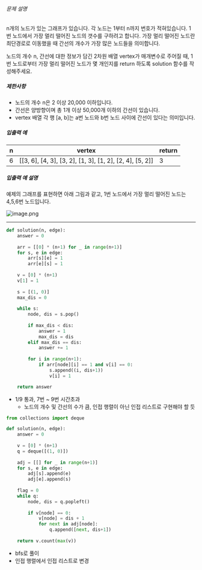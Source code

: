 ###### 문제 설명

n개의 노드가 있는 그래프가 있습니다. 각 노드는 1부터 n까지 번호가 적혀있습니다. 1번 노드에서 가장 멀리 떨어진 노드의 갯수를 구하려고 합니다. 가장 멀리 떨어진 노드란 최단경로로 이동했을 때 간선의 개수가 가장 많은 노드들을 의미합니다.

노드의 개수 n, 간선에 대한 정보가 담긴 2차원 배열 vertex가 매개변수로 주어질 때, 1번 노드로부터 가장 멀리 떨어진 노드가 몇 개인지를 return 하도록 solution 함수를 작성해주세요.

##### 제한사항

- 노드의 개수 n은 2 이상 20,000 이하입니다.
- 간선은 양방향이며 총 1개 이상 50,000개 이하의 간선이 있습니다.
- vertex 배열 각 행 [a, b]는 a번 노드와 b번 노드 사이에 간선이 있다는 의미입니다.

##### 입출력 예

| n    | vertex                                                   | return |
| ---- | -------------------------------------------------------- | ------ |
| 6    | [[3, 6], [4, 3], [3, 2], [1, 3], [1, 2], [2, 4], [5, 2]] | 3      |

##### 입출력 예 설명

예제의 그래프를 표현하면 아래 그림과 같고, 1번 노드에서 가장 멀리 떨어진 노드는 4,5,6번 노드입니다.

![image.png](https://grepp-programmers.s3.amazonaws.com/files/ybm/fadbae38bb/dec85ab5-0273-47b3-ba73-fc0b5f6be28a.png)

---

```python
def solution(n, edge):
    answer = 0
    
    arr = [[0] * (n+1) for _ in range(n+1)]
    for s, e in edge:
        arr[s][e] = 1
        arr[e][s] = 1
    
    v = [0] * (n+1)
    v[1] = 1
    
    s = [(1, 0)]
    max_dis = 0
    
    while s:
        node, dis = s.pop()
        
        if max_dis < dis:
            answer = 1
            max_dis = dis
        elif max_dis == dis:
            answer += 1
            
        for i in range(n+1):
            if arr[node][i] == 1 and v[i] == 0:
                s.append((i, dis+1))
                v[i] = 1

    return answer
```

- 1/9 통과, 7번 ~ 9번 시간초과
  - 노드의 개수 및 간선의 수가 큼, 인접 행렬이 아닌 인접 리스트로 구현해야 할 듯



```python
from collections import deque

def solution(n, edge):
    answer = 0
    
    v = [0] * (n+1)
    q = deque([(1, 0)])
    
    adj = [[] for _ in range(n+1)]
    for s, e in edge:
        adj[s].append(e)
        adj[e].append(s)
    
    flag = 0
    while q:
        node, dis = q.popleft()
        
        if v[node] == 0:
            v[node] = dis + 1
            for next in adj[node]:
                q.append([next, dis+1])
                
    return v.count(max(v))
```

- bfs로 풀이
- 인접 행렬에서 인접 리스트로 변경

